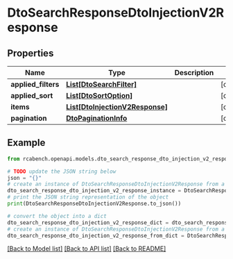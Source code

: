 # DtoSearchResponseDtoInjectionV2Response


## Properties

Name | Type | Description | Notes
------------ | ------------- | ------------- | -------------
**applied_filters** | [**List[DtoSearchFilter]**](DtoSearchFilter.md) |  | [optional] 
**applied_sort** | [**List[DtoSortOption]**](DtoSortOption.md) |  | [optional] 
**items** | [**List[DtoInjectionV2Response]**](DtoInjectionV2Response.md) |  | [optional] 
**pagination** | [**DtoPaginationInfo**](DtoPaginationInfo.md) |  | [optional] 

## Example

```python
from rcabench.openapi.models.dto_search_response_dto_injection_v2_response import DtoSearchResponseDtoInjectionV2Response

# TODO update the JSON string below
json = "{}"
# create an instance of DtoSearchResponseDtoInjectionV2Response from a JSON string
dto_search_response_dto_injection_v2_response_instance = DtoSearchResponseDtoInjectionV2Response.from_json(json)
# print the JSON string representation of the object
print(DtoSearchResponseDtoInjectionV2Response.to_json())

# convert the object into a dict
dto_search_response_dto_injection_v2_response_dict = dto_search_response_dto_injection_v2_response_instance.to_dict()
# create an instance of DtoSearchResponseDtoInjectionV2Response from a dict
dto_search_response_dto_injection_v2_response_from_dict = DtoSearchResponseDtoInjectionV2Response.from_dict(dto_search_response_dto_injection_v2_response_dict)
```
[[Back to Model list]](../README.md#documentation-for-models) [[Back to API list]](../README.md#documentation-for-api-endpoints) [[Back to README]](../README.md)



